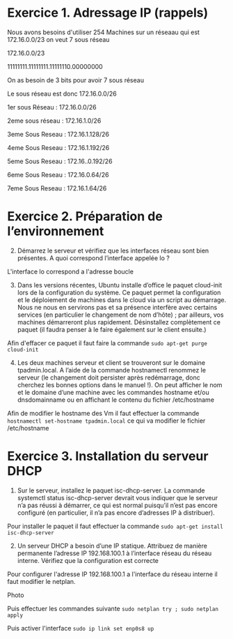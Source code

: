 # Exercice 1. Adressage IP (rappels)

Nous avons besoins d'utiliser 254 Machines sur un réseaau qui est 172.16.0.0/23 on veut 7 sous réseau 

172.16.0.0/23

11111111.11111111.11111110.00000000

On as besoin de 3 bits pour avoir 7 sous réseau 

Le sous réseau est donc 172.16.0.0/26

1er sous Réseau : 172.16.0.0/26

2eme sous réseau : 172.16.1.0/26

3eme Sous Reseau : 172.16.1.128/26

4eme Sous Reseau : 172.16.1.192/26

5eme Sous Reseau : 172.16..0.192/26

6eme Sous Reseau : 172.16.0.64/26

7eme Sous Reseau : 172.16.1.64/26 

# Exercice 2. Préparation de l’environnement

2. Démarrez le serveur et vérifiez que les interfaces réseau sont bien présentes. A quoi correspond l’interface
appelée lo ?

L'interface lo correspond a l'adresse boucle 

3.  Dans les versions récentes, Ubuntu installe d’office le paquet cloud-init lors de la configuration
du système. Ce paquet permet la configuration et le déploiement de machines dans le cloud via un
script au démarrage. Nous ne nous en servirons pas et sa présence interfère avec certains services (en
particulier le changement de nom d’hôte) ; par ailleurs, vos machines démarreront plus rapidement.
Désinstallez complètement ce paquet (il faudra penser à le faire également sur le client
ensuite.)

Afin d'effacer ce paquet il faut faire la commande ``` sudo apt-get purge cloud-init ```

4. Les deux machines serveur et client se trouveront sur le domaine tpadmin.local. A l’aide de la
commande hostnamectl renommez le serveur (le changement doit persister après redémarrage,
donc cherchez les bonnes options dans le manuel !). On peut afficher le nom et le domaine d’une
machine avec les commandes hostname et/ou dnsdomainname ou en affichant le contenu du fichier
/etc/hostname

Afin de modifier le hostname des Vm il faut effectuer la commande ``` hostnamectl set-hostname tpadmin.local ``` ce qui va modifier le fichier /etc/hostname

# Exercice 3. Installation du serveur DHCP

1. Sur le serveur, installez le paquet isc-dhcp-server. La commande systemctl status isc-dhcp-server
devrait vous indiquer que le serveur n’a pas réussi à démarrer, ce qui est normal puisqu’il n’est pas
encore configuré (en particulier, il n’a pas encore d’adresses IP à distribuer).

Pour installer le paquet il faut effectuer la commande ``` sudo apt-get install isc-dhcp-server ```

2. Un serveur DHCP a besoin d’une IP statique. Attribuez de manière permanente l’adresse IP 192.168.100.1
à l’interface réseau du réseau interne. Vérifiez que la configuration est correcte

Pour configurer l'adresse IP 192.168.100.1 a l'interface du réseau interne il faut modifier le netplan. 

Photo

Puis effectuer les commandes suivante ``` sudo netplan try ; sudo netplan apply ```

Puis activer l'interface ``` sudo ip link set enp0s8 up ```
